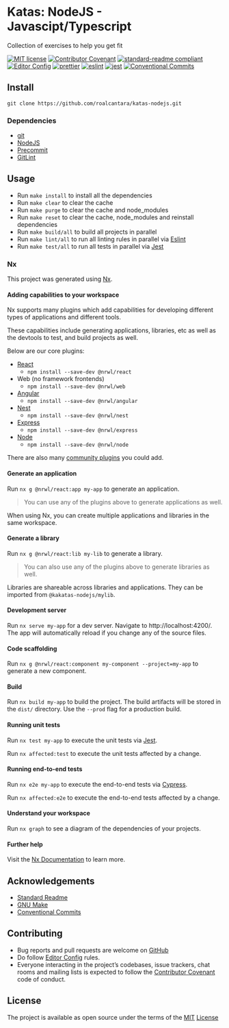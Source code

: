 # Katas: NodeJS - Javascipt/Typescript

Collection of exercises to help you get fit

[![MIT license](https://img.shields.io/badge/License-MIT-brightgreen.svg)](LICENSE)
[![Contributor Covenant](https://img.shields.io/badge/Contributor%20Covenant-2.0-4baaaa.svg)][2]
[![standard-readme compliant](https://img.shields.io/badge/readme%20style-standard-brightgreen.svg?style=flat-square)][4]
[![Editor Config](https://img.shields.io/badge/Editor%20Config-1.0.1-crimson.svg)][3]
[![prettier](https://img.shields.io/badge/code%20style-prettier-ff69b4.svg)][8]
[![eslint](https://img.shields.io/badge/code%20style-eslint-green)][9]
[![jest](https://jestjs.io/img/jest-badge.svg)][13]
[![Conventional Commits](https://img.shields.io/badge/Conventional%20Commits-1.0.0-yellow.svg)][12]

## Install

`git clone https://github.com/roalcantara/katas-nodejs.git`

### Dependencies

- [git][5]
- [NodeJS][6]
- [Precommit][10]
- [GitLint][11]

## Usage

- Run `make install` to install all the dependencies
- Run `make clear` to clear the cache
- Run `make purge` to clear the cache and node_modules
- Run `make reset` to clear the cache, node_modules and reinstall dependencies
- Run `make build/all` to build all projects in parallel
- Run `make lint/all` to run all linting rules in parallel via [Eslint][12]
- Run `make test/all` to run all tests in parallel via [Jest][13]

### Nx

This project was generated using [Nx](https://nx.dev).

#### Adding capabilities to your workspace

Nx supports many plugins which add capabilities for developing different types of applications and different tools.

These capabilities include generating applications, libraries, etc as well as the devtools to test, and build projects as well.

Below are our core plugins:

- [React](https://reactjs.org)
  - `npm install --save-dev @nrwl/react`
- Web (no framework frontends)
  - `npm install --save-dev @nrwl/web`
- [Angular](https://angular.io)
  - `npm install --save-dev @nrwl/angular`
- [Nest](https://nestjs.com)
  - `npm install --save-dev @nrwl/nest`
- [Express](https://expressjs.com)
  - `npm install --save-dev @nrwl/express`
- [Node](https://nodejs.org)
  - `npm install --save-dev @nrwl/node`

There are also many [community plugins](https://nx.dev/community) you could add.

#### Generate an application

Run `nx g @nrwl/react:app my-app` to generate an application.

> You can use any of the plugins above to generate applications as well.

When using Nx, you can create multiple applications and libraries in the same workspace.

#### Generate a library

Run `nx g @nrwl/react:lib my-lib` to generate a library.

> You can also use any of the plugins above to generate libraries as well.

Libraries are shareable across libraries and applications. They can be imported from `@kakatas-nodejs/mylib`.

#### Development server

Run `nx serve my-app` for a dev server. Navigate to http://localhost:4200/. The app will automatically reload if you change any of the source files.

#### Code scaffolding

Run `nx g @nrwl/react:component my-component --project=my-app` to generate a new component.

#### Build

Run `nx build my-app` to build the project. The build artifacts will be stored in the `dist/` directory. Use the `--prod` flag for a production build.

#### Running unit tests

Run `nx test my-app` to execute the unit tests via [Jest](https://jestjs.io).

Run `nx affected:test` to execute the unit tests affected by a change.

#### Running end-to-end tests

Run `nx e2e my-app` to execute the end-to-end tests via [Cypress](https://www.cypress.io).

Run `nx affected:e2e` to execute the end-to-end tests affected by a change.

#### Understand your workspace

Run `nx graph` to see a diagram of the dependencies of your projects.

#### Further help

Visit the [Nx Documentation](https://nx.dev) to learn more.

## Acknowledgements

- [Standard Readme][4]
- [GNU Make][7]
- [Conventional Commits][12]

## Contributing

- Bug reports and pull requests are welcome on [GitHub][0]
- Do follow [Editor Config][3] rules.
- Everyone interacting in the project’s codebases, issue trackers, chat rooms and mailing lists is expected to follow the [Contributor Covenant][2] code of conduct.

## License

The project is available as open source under the terms of the [MIT][1] [License](LICENSE)

[0]: https://github.com/roalcantara/katas-javascript 'Katas: Ruby'
[1]: https://opensource.org/licenses/MIT 'Open Source Initiative'
[2]: https://contributor-covenant.org 'A Code of Conduct for Open Source Communities'
[3]: https://editorconfig.org 'EditorConfig'
[4]: https://github.com/RichardLitt/standard-readme 'Standard Readme'
[5]: https://git-scm.com 'Git'
[6]: https://nodejs.org/en/ 'NodeJs'
[7]: https://www.gnu.org/s/make/manual/make.html 'GNU Make'
[8]: https://prettier.io 'Prettier: Opinionated Code Formatter'
[9]: https://eslint.org 'ESLint'
[10]: https://pre-commit.com 'A framework for managing and maintaining multi-language pre-commit hooks'
[11]: https://jorisroovers.com/gitlint 'git commit message linter'
[12]: https://conventionalcommits.org 'Conventional Commits'
[13]: https://jestjs.io 'Jest'
